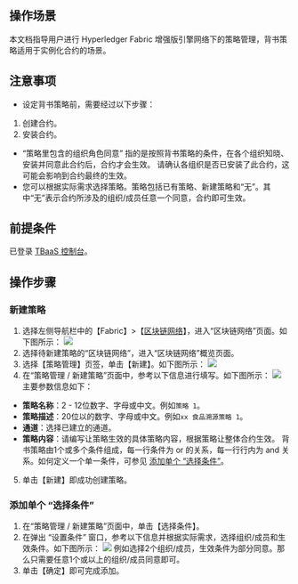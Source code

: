 ## 操作场景
本文档指导用户进行 Hyperledger Fabric 增强版引擎网络下的策略管理，背书策略适用于实例化合约的场景。

## 注意事项
 -	设定背书策略前，需要经过以下步骤：
  1. 创建合约。
  2. 安装合约。
 - “策略里包含的组织角色同意” 指的是按照背书策略的条件，在各个组织知晓、安装并同意此合约后，合约才会生效。
 请确认各组织是否已安装了此合约，这可能会影响到合约最终的生效。
 - 您可以根据实际需求选择策略。策略包括已有策略、新建策略和“无”。其中“无”表示合约所涉及的组织/成员任意一个同意，合约即可生效。

## 前提条件
已登录 [TBaaS 控制台](https://console.cloud.tencent.com/tbaas)。

## 操作步骤

### 新建策略
1. 选择左侧导航栏中的【Fabric】>【[区块链网络](https://console.cloud.tencent.com/tbaas/fabric/deploy)】，进入“区块链网络”页面。如下图所示：
![](https://main.qcloudimg.com/raw/52f638a36cf85f426d223434c2dbc1d5.png)
2. 选择待新建策略的“区块链网络”，进入“区块链网络”概览页面。
3. 选择【策略管理】页签，单击【新建】。如下图所示：
![](https://main.qcloudimg.com/raw/054a847bf7eca2a970e45e13f4b35de3.png)
4. 在“策略管理 / 新建策略”页面中，参考以下信息进行填写。如下图所示：
![](https://main.qcloudimg.com/raw/8ed5c7882e136165b9daa7acec0f557c.png)
主要参数信息如下：
 - **策略名称**：2 - 12位数字、字母或中文。例如`策略 1`。
 - **策略描述**：20位以的数字、字母或中文。例如`xx 食品溯源策略 1`。
 - **通道**：选择已建立的通道。
 - **策略内容**：请编写让策略生效的具体策略内容，根据策略让整体合约生效。
 背书策略由1个或多个条件组成，每一行条件为 or 的关系，每一行行内为 and 关系。如何定义一个单一条件，可参见 [添加单个 “选择条件”](#add)。
5.  单击【新建】即成功创建策略。

<span id="add"></span>
### 添加单个 “选择条件”

1. 在“策略管理 / 新建策略”页面中，单击【选择条件】。
2. 在弹出 “设置条件” 窗口，参考以下信息并根据实际需求，选择组织/成员和生效条件。如下图所示：
![](https://main.qcloudimg.com/raw/d145bb58bdcc7528eb1349aed5ed42cc.png)
例如选择2个组织/成员，生效条件为部分同意。那么只需要任意1个或以上的组织/成员同意即可。
3. 单击【确定】即可完成添加。
